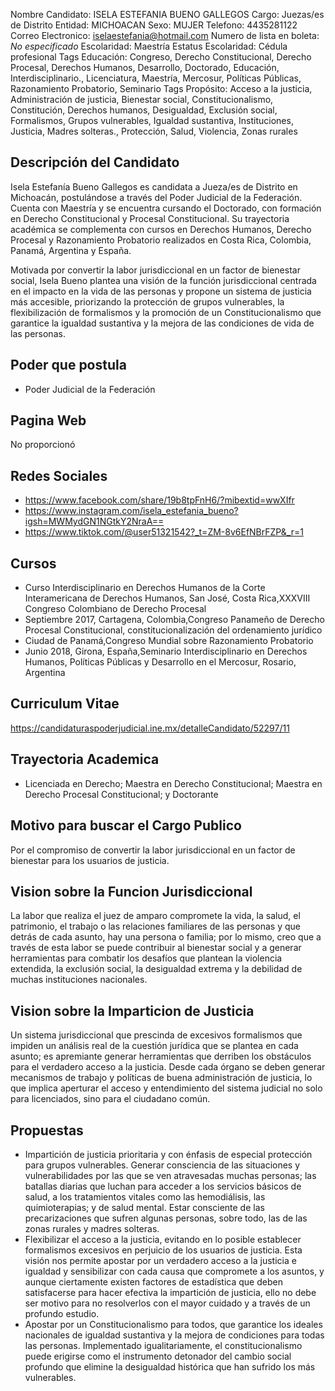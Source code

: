 Nombre Candidato: ISELA ESTEFANIA BUENO GALLEGOS
Cargo: Juezas/es de Distrito
Entidad: MICHOACAN
Sexo: MUJER
Telefono: 4435281122
Correo Electronico: iselaestefania@hotmail.com
Numero de lista en boleta: *No especificado*
Escolaridad: Maestría
Estatus Escolaridad: Cédula profesional
Tags Educación: Congreso, Derecho Constitucional, Derecho Procesal, Derechos Humanos, Desarrollo, Doctorado, Educación, Interdisciplinario., Licenciatura, Maestría, Mercosur, Políticas Públicas, Razonamiento Probatorio, Seminario
Tags Propósito: Acceso a la justicia, Administración de justicia, Bienestar social, Constitucionalismo, Constitución, Derechos humanos, Desigualdad, Exclusión social, Formalismos, Grupos vulnerables, Igualdad sustantiva, Instituciones, Justicia, Madres solteras., Protección, Salud, Violencia, Zonas rurales


## Descripción del Candidato 

Isela Estefanía Bueno Gallegos es candidata a Jueza/es de Distrito en Michoacán, postulándose a través del Poder Judicial de la Federación. Cuenta con Maestría y se encuentra cursando el Doctorado, con formación en Derecho Constitucional y Procesal Constitucional. Su trayectoria académica se complementa con cursos en Derechos Humanos, Derecho Procesal y Razonamiento Probatorio realizados en Costa Rica, Colombia, Panamá, Argentina y España.

Motivada por convertir la labor jurisdiccional en un factor de bienestar social, Isela Bueno plantea una visión de la función jurisdiccional centrada en el impacto en la vida de las personas y propone un sistema de justicia más accesible, priorizando la protección de grupos vulnerables, la flexibilización de formalismos y la promoción de un Constitucionalismo que garantice la igualdad sustantiva y la mejora de las condiciones de vida de las personas.


## Poder que postula

- Poder Judicial de la Federación


## Pagina Web

No proporcionó


## Redes Sociales

- https://www.facebook.com/share/19b8tpFnH6/?mibextid=wwXIfr
- https://www.instagram.com/isela_estefania_bueno?igsh=MWMydGN1NGtkY2NraA==
- https://www.tiktok.com/@user51321542?_t=ZM-8v6EfNBrFZP&_r=1


## Cursos

- Curso Interdisciplinario en Derechos Humanos de la Corte Interamericana de Derechos Humanos, San José, Costa Rica,XXXVIII Congreso Colombiano de Derecho Procesal
- Septiembre 2017, Cartagena, Colombia,Congreso Panameño de Derecho Procesal Constitucional, constitucionalización del ordenamiento jurídico
- Ciudad de Panamá,Congreso Mundial sobre Razonamiento Probatorio
- Junio 2018, Girona, España,Seminario Interdisciplinario en Derechos Humanos, Políticas Públicas y Desarrollo en el Mercosur, Rosario, Argentina


## Curriculum Vitae

https://candidaturaspoderjudicial.ine.mx/detalleCandidato/52297/11


## Trayectoria Academica

- Licenciada en Derecho; Maestra en Derecho Constitucional; Maestra en Derecho Procesal Constitucional; y Doctorante


## Motivo para buscar el Cargo Publico

Por el compromiso de convertir la labor jurisdiccional en un factor de bienestar para los usuarios de justicia.


## Vision sobre la Funcion Jurisdiccional

La labor que realiza el juez de amparo compromete la vida, la salud, el patrimonio, el trabajo o las relaciones familiares de las personas y que detrás de cada asunto, hay una persona o familia; por lo mismo, creo que a través de esta labor se puede contribuir al bienestar social y a generar herramientas para combatir los desafíos que plantean la violencia extendida, la exclusión social, la desigualdad extrema y la debilidad de muchas instituciones nacionales.


## Vision sobre la Imparticion de Justicia

Un sistema jurisdiccional que prescinda de excesivos formalismos que impiden un análisis real de la cuestión jurídica que se plantea en cada asunto; es apremiante generar herramientas que derriben los obstáculos para el verdadero acceso a la justicia. Desde cada órgano se deben generar mecanismos de trabajo y políticas de buena administración de justicia, lo que implica aperturar el acceso y entendimiento del sistema judicial no solo para licenciados, sino para el ciudadano común.


## Propuestas

- Impartición de justicia prioritaria y con énfasis de especial protección para grupos vulnerables. Generar consciencia de las situaciones y vulnerabilidades por las que se ven atravesadas muchas personas; las batallas diarias que luchan para acceder a los servicios básicos de salud, a los tratamientos vitales como las hemodiálisis, las quimioterapias; y de salud mental. Estar consciente de las precarizaciones que sufren algunas personas, sobre todo, las de las zonas rurales y madres solteras.
- Flexibilizar el acceso a la justicia, evitando en lo posible establecer formalismos excesivos en perjuicio de los usuarios de justicia. Esta visión nos permite apostar por un verdadero acceso a la justicia e igualdad y sensibilizar con cada causa que compromete a los asuntos, y aunque ciertamente existen factores de estadística que deben satisfacerse para hacer efectiva la impartición de justicia, ello no debe ser motivo para no resolverlos con el mayor cuidado y a través de un profundo estudio.
- Apostar por un Constitucionalismo para todos, que garantice los ideales nacionales de igualdad sustantiva y la mejora de condiciones para todas las personas. Implementado igualitariamente, el constitucionalismo puede erigirse como el instrumento detonador del cambio social profundo que elimine la desigualdad histórica que han sufrido los más vulnerables.

